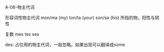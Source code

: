 A-06-物主代词

形容词性物主代词
mon/ma (my)
ton/ta (your)
son/sa (his) 所指的物，阳性与阴性

复数
mes
tes
ses

des: 占位用的物主代词，一般忽略。如果出现可以翻译成some